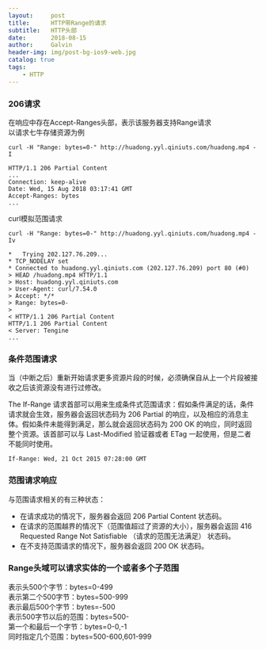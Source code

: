 ```yaml
---
layout:     post
title:      HTTP带Range的请求
subtitle:   HTTP头部
date:       2018-08-15
author:     Galvin
header-img: img/post-bg-ios9-web.jpg
catalog: true
tags:
    - HTTP
---
```


### 206请求
在响应中存在Accept-Ranges头部，表示该服务器支持Range请求 <br>
以请求七牛存储资源为例
```
curl -H "Range: bytes=0-" http://huadong.yyl.qiniuts.com/huadong.mp4 -I

HTTP/1.1 206 Partial Content
...
Connection: keep-alive
Date: Wed, 15 Aug 2018 03:17:41 GMT
Accept-Ranges: bytes
...
```

curl模拟范围请求

```
curl -H "Range: bytes=0-" http://huadong.yyl.qiniuts.com/huadong.mp4 -Iv

*   Trying 202.127.76.209...
* TCP_NODELAY set
* Connected to huadong.yyl.qiniuts.com (202.127.76.209) port 80 (#0)
> HEAD /huadong.mp4 HTTP/1.1
> Host: huadong.yyl.qiniuts.com
> User-Agent: curl/7.54.0
> Accept: */*
> Range: bytes=0-
> 
< HTTP/1.1 206 Partial Content
HTTP/1.1 206 Partial Content
< Server: Tengine
...
```
### 条件范围请求
当（中断之后）重新开始请求更多资源片段的时候，必须确保自从上一个片段被接收之后该资源没有进行过修改。

The If-Range 请求首部可以用来生成条件式范围请求：假如条件满足的话，条件请求就会生效，服务器会返回状态码为 206 Partial 的响应，以及相应的消息主体。假如条件未能得到满足，那么就会返回状态码为 200 OK 的响应，同时返回整个资源。该首部可以与  Last-Modified 验证器或者  ETag 一起使用，但是二者不能同时使用。

```
If-Range: Wed, 21 Oct 2015 07:28:00 GMT
```

### 范围请求响应
与范围请求相关的有三种状态：

- 在请求成功的情况下，服务器会返回  206 Partial Content 状态码。
- 在请求的范围越界的情况下（范围值超过了资源的大小），服务器会返回 416 Requested Range Not Satisfiable （请求的范围无法满足） 状态码。
- 在不支持范围请求的情况下，服务器会返回 200 OK 状态码。

### Range头域可以请求实体的一个或者多个子范围
表示头500个字节：bytes=0-499  
表示第二个500字节：bytes=500-999  
表示最后500个字节：bytes=-500  
表示500字节以后的范围：bytes=500-  
第一个和最后一个字节：bytes=0-0,-1  
同时指定几个范围：bytes=500-600,601-999
